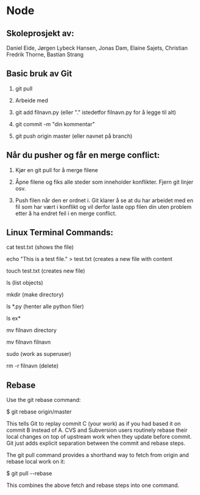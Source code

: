 # Node
## Skoleprosjekt av:
Daniel Eide, Jørgen Lybeck Hansen, Jonas Dam, Elaine Sajets, Christian Fredrik Thorne, Bastian Strang



## Basic bruk av Git

1. git pull 

2. Arbeide med

3. git add filnavn.py (eller "." istedetfor filnavn.py for å legge til alt)

4. git commit -m "din kommentar"

5. git push origin master (eller navnet på branch)


## Når du pusher og får en merge conflict:

1. Kjør en git pull for å merge filene

2. Åpne filene og fiks alle steder som inneholder konflikter. Fjern git linjer osv.

3. Push filen når den er ordnet i. Git klarer å se at du har arbeidet med en fil som har vært i konflikt og vil derfor laste opp filen din uten problem etter å ha endret feil i en merge conflict.


## Linux Terminal Commands:

cat test.txt (shows the file)

echo "This is a test file." > test.txt (creates a new file with content

touch test.txt (creates new file)

ls (list objects)

mkdir (make directory)

ls *.py (henter alle python filer)

ls ex*

mv filnavn directory 

mv filnavn filnavn

sudo (work as superuser)

rm -r filnavn  (delete)


## Rebase

Use the git rebase command:

$ git rebase origin/master

This tells Git to replay commit C (your work) as if you had based it on commit B instead of A.
CVS and Subversion users routinely rebase their local changes on top of upstream work when they update before commit.
Git just adds explicit separation between the commit and rebase steps.

The git pull command provides a shorthand way to fetch from origin and rebase local work on it:

$ git pull --rebase

This combines the above fetch and rebase steps into one command.


